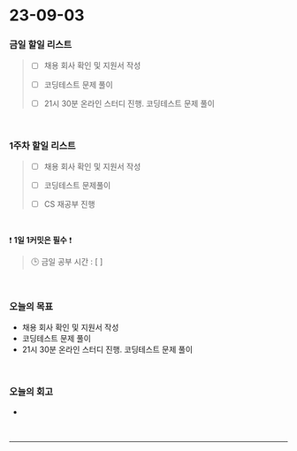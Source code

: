 # 23-09-03
### 금일 할일 리스트
> - [ ]  채용 회사 확인 및 지원서 작성
> 
> - [ ]  코딩테스트 문제 풀이
>
> - [ ]  21시 30분 온라인 스터디 진행. 코딩테스트 문제 풀이


<br/>

### 1주차 할일 리스트  
> - [ ]  채용 회사 확인 및 지원서 작성
>
> - [ ]  코딩테스트 문제풀이
>
> - [ ]  CS 재공부 진행

<br/>

❗ **1일 1커밋은 필수** ❗
> 🕒 금일 공부 시간 : [  ]
  
<br/>

### 오늘의 목표
- 채용 회사 확인 및 지원서 작성
- 코딩테스트 문제 풀이
- 21시 30분 온라인 스터디 진행. 코딩테스트 문제 풀이

<br>

### 오늘의 회고
- 


<br/>

------------  
